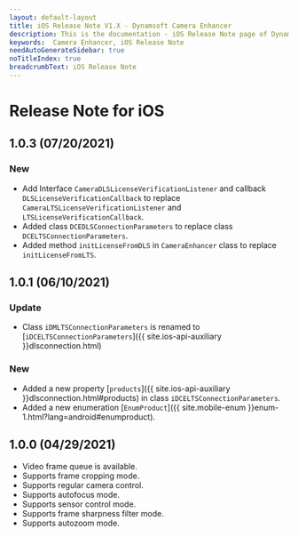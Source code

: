 ```yaml
---
layout: default-layout
title: iOS Release Note V1.X - Dynamsoft Camera Enhancer
description: This is the documentation - iOS Release Note page of Dynamsoft Camera Enhancer.
keywords:  Camera Enhancer, iOS Release Note
needAutoGenerateSidebar: true
noTitleIndex: true
breadcrumbText: iOS Release Note
---
```


# Release Note for iOS

## 1.0.3 (07/20/2021)

### New

- Add Interface `CameraDLSLicenseVerificationListener` and callback `DLSLicenseVerificationCallback` to replace `CameraLTSLicenseVerificationListener` and `LTSLicenseVerificationCallback`.
- Added class `DCEDLSConnectionParameters` to replace class `DCELTSConnectionParameters`.
- Added method `initLicenseFromDLS` in `CameraEnhancer` class to replace `initLicenseFromLTS`.

## 1.0.1 (06/10/2021)

### Update

- Class `iDMLTSConnectionParameters` is renamed to [`iDCELTSConnectionParameters`]({{ site.ios-api-auxiliary }}dlsconnection.html)

### New

- Added a new property [`products`]({{ site.ios-api-auxiliary }}dlsconnection.html#products) in class `iDCELTSConnectionParameters`.
- Added a new enumeration [`EnumProduct`]({{ site.mobile-enum }}enum-1.html?lang=android#enumproduct).

## 1.0.0 (04/29/2021)

- Video frame queue is available.
- Supports frame cropping mode.
- Supports regular camera control.
- Supports autofocus mode.
- Supports sensor control mode.
- Supports frame sharpness filter mode.
- Supports autozoom mode.
